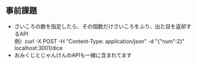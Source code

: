 ## 事前課題
- さいころの数を指定したら、その個数だけさいころをふり、出た目を返却するAPI  
例）curl -X POST -H "Content-Type: application/json" -d "{\"num\":2}" localhost:3001/dice
- おみくじとじゃんけんのAPIも一緒に含まれてます
